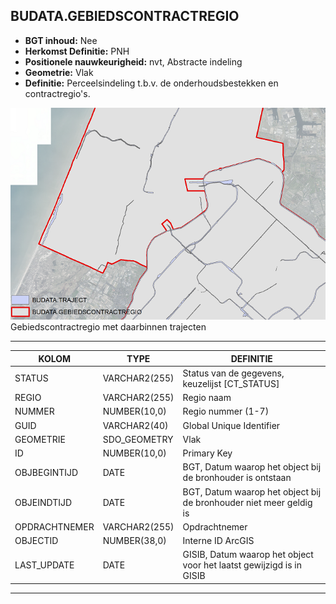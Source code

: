 ﻿## BUDATA.GEBIEDSCONTRACTREGIO


* __BGT inhoud:__ Nee
* __Herkomst Definitie:__ PNH
* __Positionele nauwkeurigheid:__ nvt, Abstracte indeling
* __Geometrie:__ Vlak
* __Definitie:__ Perceelsindeling t.b.v. de onderhoudsbestekken en contractregio's.

![gebiedscontractregio met daarbinnen trajecten](gcr_traject.png)
Gebiedscontractregio met daarbinnen trajecten


***

|KOLOM                               |TYPE              |DEFINITIE|
|------                              |----              |-----    |
|STATUS                              |VARCHAR2(255)     |Status van de gegevens, keuzelijst [CT_STATUS]|
|REGIO                               |VARCHAR2(255)     |Regio naam|
|NUMMER                              |NUMBER(10,0)      |Regio nummer (1-7)|
|GUID                                |VARCHAR2(40)      |Global Unique Identifier|
|GEOMETRIE                           |SDO_GEOMETRY      |Vlak|
|ID                                  |NUMBER(10,0)      |Primary Key|
|OBJBEGINTIJD                        |DATE              |BGT, Datum waarop het object bij de bronhouder is ontstaan|
|OBJEINDTIJD                         |DATE              |BGT, Datum waarop het object bij de bronhouder niet meer geldig is|
|OPDRACHTNEMER                       |VARCHAR2(255)     |Opdrachtnemer|
|OBJECTID                            |NUMBER(38,0)      |Interne ID ArcGIS|
|LAST_UPDATE                         |DATE              |GISIB, Datum waarop het object voor het laatst gewijzigd is in GISIB|

***